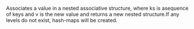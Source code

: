 Associates a value in a nested associative structure, where ks is asequence of keys and v is the new value and returns a new nested structure.If any levels do not exist, hash-maps will be created.